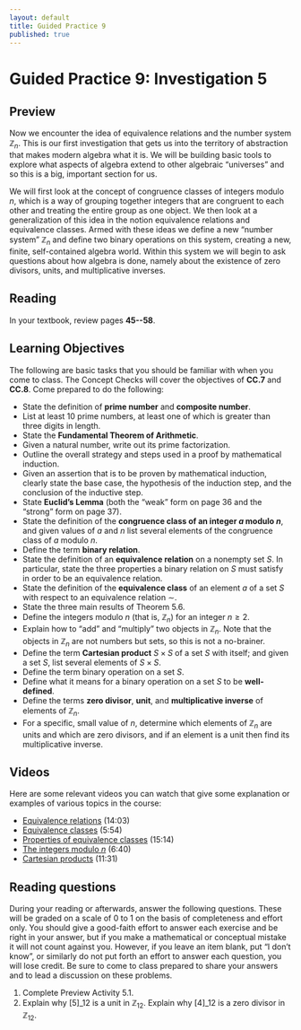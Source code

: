 ```yaml
---
layout: default
title: Guided Practice 9
published: true
---
```



# Guided Practice 9: Investigation 5

## Preview

Now we encounter the idea of equivalence relations and the number system $\mathbb{Z}_n$. This is our first investigation that gets us into the territory of abstraction that makes modern algebra what it is. We will be building basic tools to explore what aspects of algebra extend to other algebraic “universes” and so this is a big, important section for us.

We will first look at the concept of congruence classes of integers modulo $n$, which is a way of grouping together integers that are congruent to each other and treating the entire group as one object. We then look at a generalization of this idea in the notion equivalence relations and equivalence classes. Armed with these ideas we define a new “number system” $\mathbb{Z}_n$ and define two binary operations on this system, creating a new, finite, self-contained algebra world. Within this system we will begin to ask questions about how algebra is done, namely about the existence of zero divisors, units, and multiplicative inverses.

## Reading

In your textbook, review pages __45--58__. 

## Learning Objectives 

The following are basic tasks that you should be familiar with when you come to class. The Concept Checks will cover the objectives of __CC.7__ and __CC.8__. Come prepared to do the following:

+ State the definition of __prime number__ and __composite number__.
+ List at least 10 prime numbers, at least one of which is greater than three digits in length.
+ State the __Fundamental Theorem of Arithmetic__.
+ Given a natural number, write out its prime factorization.
+ Outline the overall strategy and steps used in a proof by mathematical induction.
+ Given an assertion that is to be proven by mathematical induction, clearly state the base case, the hypothesis of the induction step, and the conclusion of the inductive step.
+ State __Euclid’s Lemma__ (both the “weak” form on page 36 and the “strong” form on page 37).
+ State the definition of the __congruence class of an integer $a$ modulo $n$__, and given values of $a$ and $n$ list several elements of the congruence class of  $a$ modulo $n$.
+ Define the term __binary relation__.
+ State the definition of an __equivalence relation__ on a nonempty set $S$. In particular, state the three properties a binary relation on $S$ must satisfy in order to be an equivalence relation.
+ State the definition of the __equivalence class__ of an element $a$ of a set $S$ with respect to an equivalence relation $\sim$.
+ State the three main results of Theorem 5.6.
+ Define the integers modulo $n$ (that is, $\mathbb{Z}_n$) for an integer $n\ge 2$.
+ Explain how to “add” and “multiply” two objects in $\mathbb{Z}_n$. Note that the objects in $\mathbb{Z}_n$ are not numbers but sets, so this is not a no-brainer.
+ Define the term __Cartesian product__ $S\times S$ of a set $S$ with itself; and given a set $S$, list several elements of $S\times S$.
+ Define the term binary operation on a set $S$.
+ Define what it means for a binary operation on a set $S$ to be __well-defined__.
+ Define the terms __zero divisor__, __unit__, and __multiplicative inverse__ of elements of $\mathbb{Z}_n$.
+ For a specific, small value of $n$, determine which elements of $\mathbb{Z}_n$ are units and which are zero divisors, and if an element is a unit then find its multiplicative inverse.

## Videos

Here are some relevant videos you can watch that give some explanation or examples of various topics in the course:

+ [Equivalence relations](http://www.youtube.com/watch?v=JFXgXYCzXB4&list=PL2419488168AE7001&index=100) (14:03)
+ [Equivalence classes](http://www.youtube.com/watch?v=-C6Rnk0W2lE&list=PL2419488168AE7001&index=101) (5:54)
+ [Properties of equivalence classes](http://www.youtube.com/watch?v=92tHXfOAjl4&list=PL2419488168AE7001&index=102) (15:14)
+ [The integers modulo $n$](http://www.youtube.com/watch?v=Tl9Xxdoeg7I&list=PL2419488168AE7001&index=104) (6:40)
+ [Cartesian products](http://www.youtube.com/watch?v=knwM9OWK3oA&list=PL2419488168AE7001&index=75) (11:31)


## Reading questions

During your reading or afterwards, answer the following questions. These will be graded on a scale of 0 to 1 on the basis of completeness and effort only. You should give a good-faith effort to answer each exercise and be right in your answer, but if you make a mathematical or conceptual mistake it will not count against you. However, if you leave an item blank, put “I don’t know”, or similarly do not put forth an effort to answer each question, you will lose credit. Be sure to come to class prepared to share your answers and to lead a discussion on these problems.

1. Complete Preview Activity 5.1.
2. Explain why $\left[5\right]\_{12}$ is a unit in $\mathbb{Z}_{12}$. Explain why $\left[4\right]\_{12}$ is a zero divisor in $\mathbb{Z}_{12}$.
